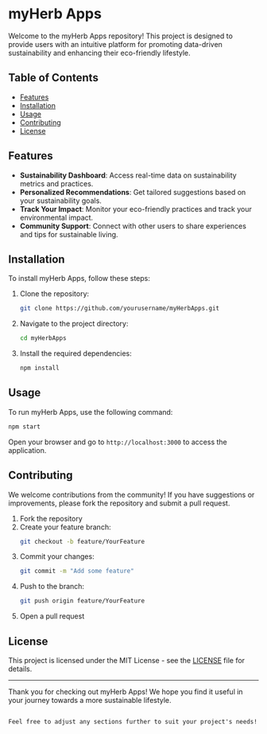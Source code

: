 
# myHerb Apps

Welcome to the myHerb Apps repository! This project is designed to provide users with an intuitive platform for promoting data-driven sustainability and enhancing their eco-friendly lifestyle.

## Table of Contents

- [Features](#features)
- [Installation](#installation)
- [Usage](#usage)
- [Contributing](#contributing)
- [License](#license)

## Features

- **Sustainability Dashboard**: Access real-time data on sustainability metrics and practices.
- **Personalized Recommendations**: Get tailored suggestions based on your sustainability goals.
- **Track Your Impact**: Monitor your eco-friendly practices and track your environmental impact.
- **Community Support**: Connect with other users to share experiences and tips for sustainable living.

## Installation

To install myHerb Apps, follow these steps:

1. Clone the repository:
   ```bash
   git clone https://github.com/yourusername/myHerbApps.git
   ```
2. Navigate to the project directory:
   ```bash
   cd myHerbApps
   ```
3. Install the required dependencies:
   ```bash
   npm install
   ```

## Usage

To run myHerb Apps, use the following command:

```bash
npm start
```

Open your browser and go to `http://localhost:3000` to access the application.

## Contributing

We welcome contributions from the community! If you have suggestions or improvements, please fork the repository and submit a pull request.

1. Fork the repository
2. Create your feature branch:
   ```bash
   git checkout -b feature/YourFeature
   ```
3. Commit your changes:
   ```bash
   git commit -m "Add some feature"
   ```
4. Push to the branch:
   ```bash
   git push origin feature/YourFeature
   ```
5. Open a pull request

## License

This project is licensed under the MIT License - see the [LICENSE](LICENSE) file for details.

---

Thank you for checking out myHerb Apps! We hope you find it useful in your journey towards a more sustainable lifestyle.
```

Feel free to adjust any sections further to suit your project's needs!
